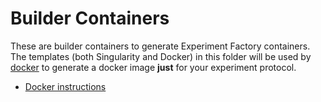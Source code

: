 # Builder Containers

These are builder containers to generate Experiment Factory containers. The templates
(both Singularity and Docker) in this folder will be used by [docker](docker) to
generate a docker image **just** for your experiment protocol.

 - [Docker instructions](builder/README.md)
